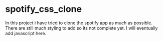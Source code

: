 # spotify_css_clone

In this project i have tried to clone the spotify app as much as possible.
There are still much styling to add so its not complete yet.
I will eventually add javascript here.
